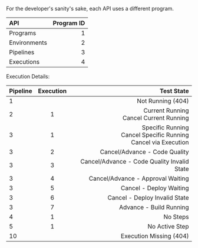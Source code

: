 For the developer's sanity's sake, each API uses a different program.

| API |Program ID|
| :--- | -----------: |
|Programs|1|
|Environments|2|
|Pipelines|3|
|Executions|4|


Execution Details:

| Pipeline | Execution| Test State | 
| :--- | :---: | ---: |
| 1 |  |  Not Running (404) |
| 2 | 1 | Current Running <br/> Cancel Current Running|
| 3 | 1 | Specific Running <br/> Cancel Specific Running <br> Cancel via Execution |
| 3 | 2 | Cancel/Advance - Code Quality |
| 3 | 3 | Cancel/Advance - Code Quality Invalid State |
| 3 | 4 | Cancel/Advance - Approval Waiting |
| 3 | 5 | Cancel - Deploy Waiting |
| 3 | 6 | Cancel - Deploy Invalid State |
| 3 | 7 | Advance - Build Running | 
| 4 | 1 | No Steps | 
| 5 | 1 | No Active Step |
| 10 |  | Execution Missing (404) |

